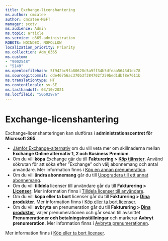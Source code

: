 ```yaml
---
title: Exchange-licenshantering
ms.author: cmcatee
author: cmcatee-MSFT
manager: scotv
ms.audience: Admin
ms.topic: article
ms.service: o365-administration
ROBOTS: NOINDEX, NOFOLLOW
localization_priority: Priority
ms.collection: Adm_O365
ms.custom:
- "9002548"
- "5149"
ms.openlocfilehash: 5f942bc9fa80628c5a9ff34b5dfeaa5643d1dc78
ms.sourcegitcommit: dde46756ac370b3f384702f259bed1dbf8e7611b
ms.translationtype: HT
ms.contentlocale: sv-SE
ms.lasthandoff: 03/10/2021
ms.locfileid: "50602976"
---
```

# <a name="exchange-license-management"></a>Exchange-licenshantering

Exchange-licenshanteringen kan slutföras i **administrationscentret för Microsoft 365**.

- [Jämför Exchange-alternativ](https://www.microsoft.com/microsoft-365/exchange/compare-microsoft-exchange-online-plans) om du vill veta mer om skillnaderna mellan **Exchange Online alternativ 1, 2 och Business Premium**.
- Om du vill **köpa** Exchange går du till **Fakturering > [Köp tjänster](https://go.microsoft.com/fwlink/p/?linkid=868433)**. Använd sökrutan för att söka efter ”Exchange” och välj abonnemang och antal användare. Mer information finns i [Köp en annan prenumeration](https://docs.microsoft.com/microsoft-365/commerce/try-or-buy-microsoft-365#buy-a-different-subscription).
- Om du vill **ändra abonnemang** går du till [Uppgradera till ett annat abonnemang](https://docs.microsoft.com/microsoft-365/commerce/subscriptions/upgrade-to-different-plan).
- Om du vill **tilldela** licenser till användare går du till **Fakturering > [Licenser](https://go.microsoft.com/fwlink/p/?linkid=842264)**. Mer information finns i [Tilldela licenser till användare](https://docs.microsoft.com/microsoft-365/admin/manage/assign-licenses-to-users).
- Om du vill **köpa eller ta bort** licenser går du till **Fakturering > [Dina produkter](https://go.microsoft.com/fwlink/p/?linkid=842054)**. Mer information finns i [Köp eller ta bort licenser](https://docs.microsoft.com/microsoft-365/commerce/licenses/buy-licenses).
- Om du vill **avbryta** en prenumeration går du till **Fakturering > [Dina produkter](https://go.microsoft.com/fwlink/p/?linkid=842054)**, väljer prenumerationen och går sedan till avsnittet **Prenumerationer och betalningsinställningar** och markerar **Avbryt prenumeration**. Mer information finns i [Avbryta prenumerationen](https://docs.microsoft.com/microsoft-365/commerce/subscriptions/cancel-your-subscription).

Mer information finns i [Köp eller ta bort licenser](https://docs.microsoft.com/microsoft-365/commerce/licenses/buy-licenses).
